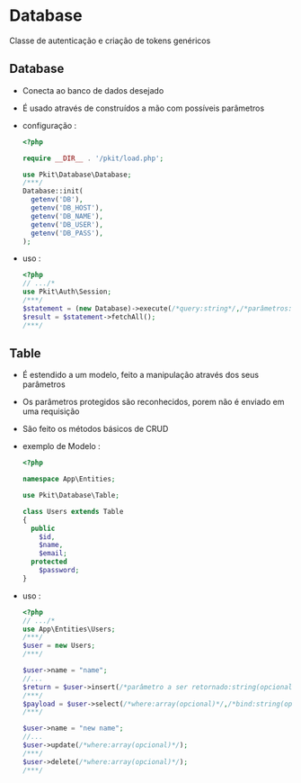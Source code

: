 # Database

Classe de autenticação e criação de tokens genéricos

## Database

- Conecta ao banco de dados desejado
- É usado através de construídos a mão com possíveis parâmetros
- configuração :

  ```php
  <?php

  require __DIR__ . '/pkit/load.php';

  use Pkit\Database\Database;
  /***/
  Database::init(
    getenv('DB'),
    getenv('DB_HOST'),
    getenv('DB_NAME'),
    getenv('DB_USER'),
    getenv('DB_PASS'),
  );
  ```

- uso :

  ```php
  <?php
  // .../*
  use Pkit\Auth\Session;
  /***/
  $statement = (new Database)->execute(/*query:string*/,/*parâmetros:array(opcionais)*/);
  $result = $statement->fetchAll();
  /***/

  ```

## Table

- É estendido a um modelo, feito a manipulação através dos seus parâmetros
- Os parâmetros protegidos são reconhecidos, porem não é enviado em uma requisição
- São feito os métodos básicos de CRUD
- exemplo de Modelo :

  ```php
  <?php

  namespace App\Entities;

  use Pkit\Database\Table;

  class Users extends Table
  {
    public
      $id,
      $name,
      $email;
    protected
      $password;
  }

  ```

- uso :

  ```php
  <?php
  // .../*
  use App\Entities\Users;
  /***/
  $user = new Users;
  /***/

  $user->name = "name";
  //...
  $return = $user->insert(/*parâmetro a ser retornado:string(opcional)*/)//:Modelo;
  /***/
  $payload = $user->select(/*where:array(opcional)*/,/*bind:string(opcional)*/, /*limit:array(opcional)*/);//:array<Modelo>
  /***/

  $user->name = "new name";
  //...
  $user->update(/*where:array(opcional)*/);
  /***/
  $user->delete(/*where:array(opcional)*/);
  /***/

  ```
